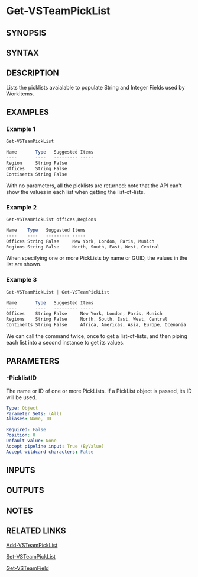 <!-- #include "./common/header.md" -->

# Get-VSTeamPickList

## SYNOPSIS

<!-- #include "./synopsis/Get-VSTeamPickList.md" -->

## SYNTAX

## DESCRIPTION

Lists the picklists avaialable to populate String and Integer Fields used by WorkItems.

## EXAMPLES

### Example 1
```powershell
Get-VSTeamPickList

Name       Type   Suggested Items
----       ----   --------- -----
Region     String False
Offices    String False
Continents String False

```

With no parameters, all the picklists are returned: note that the API can't show the values in each list when getting the list-of-lists.

### Example 2
```powershell
Get-VSTeamPickList offices,Regions

Name    Type   Suggested Items
----    ----   --------- -----
Offices String False     New York, London, Paris, Munich
Regions String False     North, South, East, West, Central
```

When specifying one or more PickLists by name or GUID, the values in the list are shown.


### Example 3
```powershell
Get-VSTeamPickList | Get-VSTeamPickList

Name       Type   Suggested Items
----       ----   --------- -----
Offices    String False     New York, London, Paris, Munich
Regions    String False     North, South, East, West, Central
Continents String False     Africa, Americas, Asia, Europe, Ocenania
```

We can call the command twice, once to get a list-of-lists, and then piping each list into a second instance to get its values.

## PARAMETERS

### -PicklistID
The name or ID of one or more PickLists. If a PickList object is passed, its ID will be used.

```yaml
Type: Object
Parameter Sets: (All)
Aliases: Name, ID

Required: False
Position: 0
Default value: None
Accept pipeline input: True (ByValue)
Accept wildcard characters: False
```

## INPUTS

## OUTPUTS

## NOTES

## RELATED LINKS

[Add-VSTeamPickList](Add-VSTeamPickList.md)

[Set-VSTeamPickList](Set-VSTeamPickList.md)

[Get-VSTeamField](Get-VSTeamField.md)
